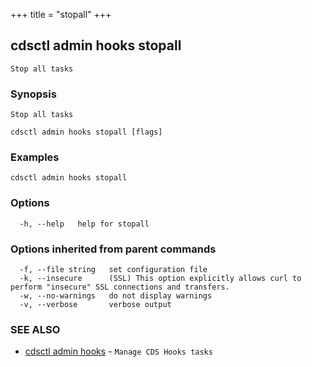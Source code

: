 +++
title = "stopall"
+++
## cdsctl admin hooks stopall

`Stop all tasks`

### Synopsis

`Stop all tasks`

```
cdsctl admin hooks stopall [flags]
```

### Examples

```
cdsctl admin hooks stopall
```

### Options

```
  -h, --help   help for stopall
```

### Options inherited from parent commands

```
  -f, --file string   set configuration file
  -k, --insecure      (SSL) This option explicitly allows curl to perform "insecure" SSL connections and transfers.
  -w, --no-warnings   do not display warnings
  -v, --verbose       verbose output
```

### SEE ALSO

* [cdsctl admin hooks](/manual/components/cdsctl/admin/hooks/)	 - `Manage CDS Hooks tasks`

